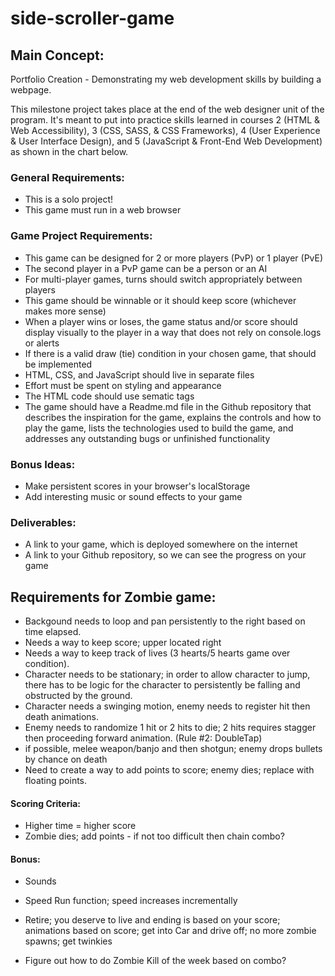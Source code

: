 # side-scroller-game

## Main Concept: 
Portfolio Creation - Demonstrating my web development skills by building a webpage.

This milestone project takes place at the end of the web designer unit of the program. It's meant to put into practice skills learned in courses 2 (HTML & Web Accessibility), 3 (CSS, SASS, & CSS Frameworks), 4 (User Experience & User Interface Design), and 5 (JavaScript & Front-End Web Development) as shown in the chart below.

### General Requirements:
- This is a solo project!
- This game must run in a web browser

### Game Project Requirements:
- This game can be designed for 2 or more players (PvP) or 1 player (PvE)
- The second player in a PvP game can be a person or an AI
- For multi-player games, turns should switch appropriately between players
- This game should be winnable or it should keep score (whichever makes more sense)
- When a player wins or loses, the game status and/or score should display visually to the player in a way that does not rely on console.logs or alerts
- If there is a valid draw (tie) condition in your chosen game, that should be implemented
- HTML, CSS, and JavaScript should live in separate files
- Effort must be spent on styling and appearance
- The HTML code should use sematic tags
- The game should have a Readme.md file in the Github repository that describes the inspiration for the game, explains the controls and how to play the game, lists the technologies used to build the game, and addresses any outstanding bugs or unfinished functionality

### Bonus Ideas:
- Make persistent scores in your browser's localStorage
- Add interesting music or sound effects to your game

### Deliverables:
- A link to your game, which is deployed somewhere on the internet
- A link to your Github repository, so we can see the progress on your game

## Requirements for Zombie game:
- Backgound needs to loop and pan persistently to the right based on time elapsed. 
- Needs a way to keep score; upper located right 
- Needs a way to keep track of lives (3 hearts/5 hearts game over condition). 
- Character needs to be stationary; in order to allow character to jump, there has to be logic for the character to persistently be falling and obstructed by the ground. 
- Character needs a swinging motion, enemy needs to register hit then death animations. 
- Enemy needs to randomize 1 hit or 2 hits to die; 2 hits requires stagger then proceeding forward animation. (Rule #2: DoubleTap)
- if possible, melee weapon/banjo and then shotgun; enemy drops bullets by chance on death
- Need to create a way to add points to score; enemy dies; replace with floating points. 

#### Scoring Criteria:
- Higher time = higher score
- Zombie dies; add points - if not too difficult then chain combo? 

#### Bonus:
- Sounds
- Speed Run function; speed increases incrementally 
- Retire; you deserve to live and ending is based on your score; animations based on score; get into Car and drive off; no more zombie spawns; get twinkies

- Figure out how to do Zombie Kill of the week based on combo? 